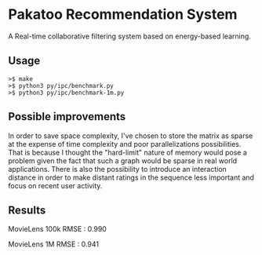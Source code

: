 # Pakatoo Recommendation System

A Real-time collaborative filtering system based on energy-based learning.

## Usage

```text
>$ make
>$ python3 py/ipc/benchmark.py
>$ python3 py/ipc/benchmark-1m.py
```

## Possible improvements

In order to save space complexity, I've chosen to store the matrix as sparse at the expense of time complexity and poor parallelizations possibilities. That is because I thought the "hard-limit" nature of memory would pose a problem given the fact that such a graph would be sparse in real world applications. There is also the possibility to introduce an interaction distance in order to make distant ratings in the sequence less important and focus on recent user activity.

## Results

MovieLens 100k
RMSE : 0.990

MovieLens 1M
RMSE : 0.941
